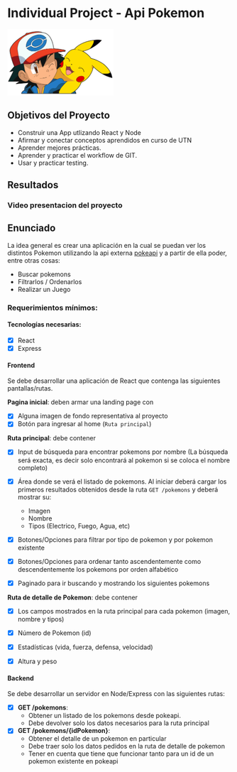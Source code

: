 # Individual Project - Api Pokemon

<p align="left">
  <img height="150" src="./pokemon.png" />
</p>

## Objetivos del Proyecto

- Construir una App utlizando React y Node
- Afirmar y conectar conceptos aprendidos en curso de UTN
- Aprender mejores prácticas.
- Aprender y practicar el workflow de GIT.
- Usar y practicar testing.


## Resultados
### Video presentacion del proyecto



## Enunciado

La idea general es crear una aplicación en la cual se puedan ver los distintos Pokemon utilizando la api externa [pokeapi](https://pokeapi.co/) y a partir de ella poder, entre otras cosas:

  - Buscar pokemons
  - Filtrarlos / Ordenarlos
  - Realizar un Juego


### Requerimientos mínimos:


#### Tecnologías necesarias:
- [X] React
- [X] Express

#### Frontend

Se debe desarrollar una aplicación de React que contenga las siguientes pantallas/rutas.

__Pagina inicial__: deben armar una landing page con
- [X] Alguna imagen de fondo representativa al proyecto
- [X] Botón para ingresar al home (`Ruta principal`)

__Ruta principal__: debe contener
- [X] Input de búsqueda para encontrar pokemons por nombre (La búsqueda será exacta, es decir solo encontrará al pokemon si se coloca el nombre completo)
- [X] Área donde se verá el listado de pokemons. Al iniciar deberá cargar los primeros resultados obtenidos desde la ruta `GET /pokemons` y deberá mostrar su:
  - Imagen
  - Nombre
  - Tipos (Electrico, Fuego, Agua, etc)
- [X] Botones/Opciones para filtrar por tipo de pokemon y por pokemon existente
- [X] Botones/Opciones para ordenar tanto ascendentemente como descendentemente los pokemons por orden alfabético
- [X] Paginado para ir buscando y mostrando los siguientes pokemons


__Ruta de detalle de Pokemon__: debe contener
- [X] Los campos mostrados en la ruta principal para cada pokemon (imagen, nombre y tipos)
- [X] Número de Pokemon (id)
- [X] Estadísticas (vida, fuerza, defensa, velocidad)
- [X] Altura y peso



#### Backend

Se debe desarrollar un servidor en Node/Express con las siguientes rutas:

- [X] __GET /pokemons__:
  - Obtener un listado de los pokemons desde pokeapi.
  - Debe devolver solo los datos necesarios para la ruta principal
- [X] __GET /pokemons/{idPokemon}__:
  - Obtener el detalle de un pokemon en particular
  - Debe traer solo los datos pedidos en la ruta de detalle de pokemon
  - Tener en cuenta que tiene que funcionar tanto para un id de un pokemon existente en pokeapi
